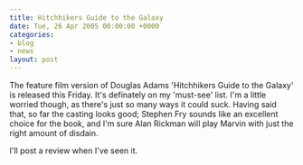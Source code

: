 ```yaml
---
title: Hitchhikers Guide to the Galaxy
date: Tue, 26 Apr 2005 00:00:00 +0000
categories:
- blog
- news
layout: post
---
```


<img src="/images/marvin.png" class="alignright" alt="" />The feature film version of Douglas Adams 'Hitchhikers Guide to the Galaxy' is released this Friday.  It's definately on my 'must-see' list.  I'm a little worried though, as there's just so many ways it could suck.  Having said that, so far the casting looks good; Stephen Fry sounds like an excellent choice for the book, and I'm sure Alan Rickman will play Marvin with just the right amount of disdain.

I'll post a review when I've seen it.



